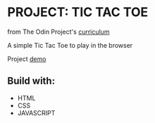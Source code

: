 # PROJECT: TIC TAC TOE

from The Odin Project's [curriculum](https://www.theodinproject.com/paths/full-stack-javascript/courses/javascript/lessons/tic-tac-toe)

A simple Tic Tac Toe to play in the browser

Project [demo](https://devkovmtl.github.io/tic-tac-toe/)

## Build with:

- HTML
- CSS
- JAVASCRIPT
